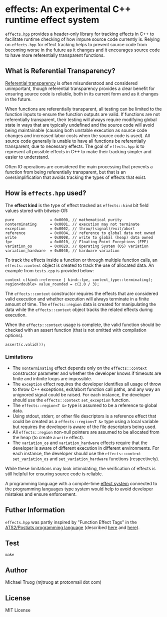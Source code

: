 # effects: An experimental C++ runtime effect system

`effects.hpp` provides a header-only library for tracking effects in C++ to
facilitate runtime checking of how impure source code currently is.
Relying on `effects.hpp` for effect tracking helps to prevent source code
from becoming worse in the future as it changes and it encourages source code
to have more referentially transparent functions.

## What is Referential Transparency?

[Referential transparency](https://en.wikipedia.org/wiki/Referential_transparency)
is often misunderstood and considered unimportant, though
referential transparency provides a clear benefit for ensuring source code
is reliable, both in its current form and as it changes in the future.

When functions are referentially transparent, all testing can be limited to
the function inputs to ensure the function outputs are valid.
If functions are not referentially transparent, their testing will always
require modifying global state in ways that are typically undefined
and the source code will avoid being maintainable
(causing both unstable execution as source code changes and
 increased labor costs when the source code is used).
All source code generally is unable to have all functions be
referentially transparent, due to necessary effects.
The goal of `effects.hpp` is to represent all possible effects in
C++ to make their tracking simpler and easier to understand.

Often IO operations are considered the main processing that prevents a
function from being referentially transparent, but that is an
oversimplification that avoids tracking the types of effects that exist.

## How is `effects.hpp` used?

The **effect kind** is the type of effect tracked as
`effects::kind` bit field values stored with bitwise-OR:

    pure                = 0x0000, // mathematical purity
    nonterminating      = 0x0001, // execution may not terminate
    exception           = 0x0002, // throw/(signal)/exit/abort
    reference           = 0x0004, // reference to global data not owned
    write               = 0x0008, // write to global (heap) data owned
    fpe                 = 0x0010, // Floating-Point Exceptions (FPE)
    variation_os        = 0x0020, // Operating System (OS) variation
    variation_hardware  = 0x0040, // hardware variation

To track the effects inside a function or through multiple function calls,
an `effects::context` object is created to track the use of allocated data.
An example from `tests.cpp` is provided below:

    context c(kind::reference | kind::fpe, context_type::terminating);
    region<double> value_rounded = c(2.0 / 3);

The `effects::context` constructor requires the effects that are considered
valid execution and whether execution will always terminate in a finite
amount of time.  The `effects::region` data is created for manipulating the
data while the `effects::context` object tracks the related effects during
execution.

When the `effects::context` usage is complete, the valid function should be
checked with an assert function (that is not omitted with compilation options).

    assert(c.valid());

### Limitations

* The `nonterminating` effect depends only on the `effects::context`
  constructor parameter and whether the developer knows if timeouts
  are finite and infinite loops are impossible.
* The `exception` effect requires the developer identifies all usage of
  throw to throw C++ exceptions, exit/abort function call paths, and
  any way an unignored signal could be raised.  For each instance,
  the developer should use the `effects::context` `set_exception` function.
* The `effects::region<T &>` type is assumed to be a reference to global data.
* Using stdout, stderr, or other file descriptors is a reference effect
  that could be created as a `effects::region<T &>` type using a local variable
  but requires the developer is aware of the file descriptors being used.
* All `effects::region` non-null pointers are assumed to be allocated from
  the heap (to create a `write` effect).
* The `variation_os` and `variation_hardware` effects require that the
  developer is aware of different execution in different environments.
  For each instance, the developer should use the `effects::context`
  `set_variation_os` and `set_variation_hardware` functions (respectively).

While these limitations may look intimidating, the verification of effects
is still helpful for ensuring source code is reliable.

A programming language with a compile-time
[effect system](https://en.wikipedia.org/wiki/Effect_system)
connected to the programming languages type system would help to avoid
developer mistakes and ensure enforcement.

## Futher Information

`effects.hpp` was partly inspired by "Function Effect Tags" in the
[ATS2/Postiats programming language](https://en.wikipedia.org/wiki/ATS_(programming_language))
(described [here](https://github.com/CloudI/CloudI/blob/0845ec697b35e46a0af8426f843f8fd3c4080039/src/api/ats/v2/cloudi.sats#L98)
and [here](https://bluishcoder.co.nz/2010/06/13/functions-in-ats.html)).

## Test

    make

## Author

Michael Truog (mjtruog at protonmail dot com)

## License

MIT License

